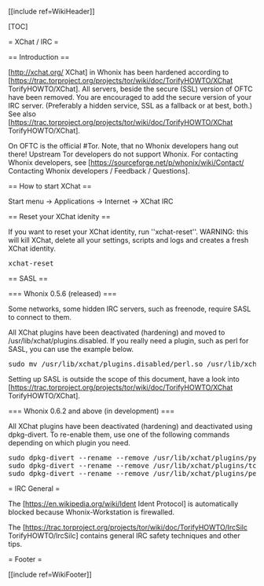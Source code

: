 [[include ref=WikiHeader]]

[TOC]

= XChat / IRC =

== Introduction ==

[http://xchat.org/ XChat] in Whonix has been hardened according to [https://trac.torproject.org/projects/tor/wiki/doc/TorifyHOWTO/XChat TorifyHOWTO/XChat]. All servers, beside the secure (SSL) version of OFTC have been removed. You are encouraged to add the secure version of your IRC server. (Preferably a hidden service, SSL as a fallback or at best, both.) See also [https://trac.torproject.org/projects/tor/wiki/doc/TorifyHOWTO/XChat TorifyHOWTO/XChat].

On OFTC is the official #Tor. Note, that no Whonix developers hang out there! Upstream Tor developers do not support Whonix. For contacting Whonix developers, see [https://sourceforge.net/p/whonix/wiki/Contact/ Contacting Whonix developers / Feedback / Questions].

== How to start XChat ==

Start menu -&gt; Applications -&gt; Internet -&gt; XChat IRC

== Reset your XChat idenity ==

If you want to reset your XChat identity, run ''xchat-reset''. WARNING: this will kill XChat, delete all your settings, scripts and logs and creates a fresh XChat identity.

<pre>xchat-reset</pre>
== SASL ==

=== Whonix 0.5.6 (released) ===

Some networks, some hidden IRC servers, such as freenode, require SASL to connect to them.

All XChat plugins have been deactivated (hardening) and moved to /usr/lib/xchat/plugins.disabled. If you really need a plugin, such as perl for SASL, you can use the example below.

<pre>sudo mv /usr/lib/xchat/plugins.disabled/perl.so /usr/lib/xchat/plugins/</pre>
Setting up SASL is outside the scope of this document, have a look into [https://trac.torproject.org/projects/tor/wiki/doc/TorifyHOWTO/XChat TorifyHOWTO/XChat].

=== Whonix 0.6.2 and above (in development) ===

All XChat plugins have been deactivated (hardening) and deactivated using dpkg-divert. To re-enable them, use one of the following commands depending on which plugin you need.

<pre>sudo dpkg-divert --rename --remove /usr/lib/xchat/plugins/python.so
sudo dpkg-divert --rename --remove /usr/lib/xchat/plugins/tcl.so
sudo dpkg-divert --rename --remove /usr/lib/xchat/plugins/perl.so</pre>
= IRC General =

The [https://en.wikipedia.org/wiki/Ident Ident Protocol] is automatically blocked because Whonix-Workstation is firewalled.

The [https://trac.torproject.org/projects/tor/wiki/doc/TorifyHOWTO/IrcSilc TorifyHOWTO/IrcSilc] contains general IRC safety techniques and other tips.

= Footer =

[[include ref=WikiFooter]]

